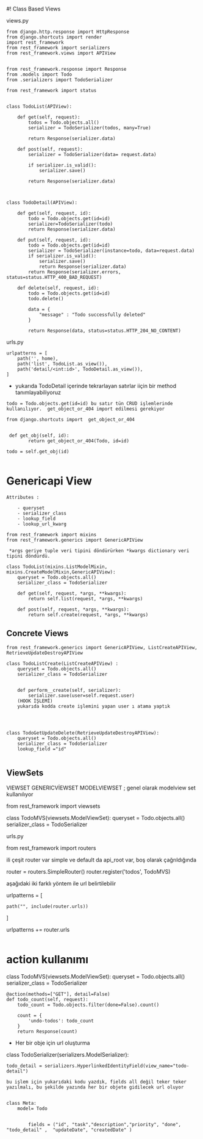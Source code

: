 #! Class Based Views

views.py

```
from django.http.response import HttpResponse
from django.shortcuts import render
import rest_framework
from rest_framework import serializers
from rest_framework.views import APIView


from rest_framework.response import Response
from .models import Todo
from .serializers import TodoSerializer

from rest_framework import status


class TodoList(APIView):

    def get(self, request):
        todos = Todo.objects.all()
        serializer = TodoSerializer(todos, many=True)

        return Response(serializer.data)

    def post(self, request):
        serializer = TodoSerializer(data= request.data)

        if serializer.is_valid():
            serializer.save()

        return Response(serializer.data)  



class TodoDetail(APIView):
    
    def get(self, request, id):
        todo = Todo.objects.get(id=id)
        serializer=TodoSerializer(todo)
        return Response(serializer.data)

    def put(self, request, id):
        todo = Todo.objects.get(id=id)    
        serializer = TodoSerializer(instance=todo, data=request.data)
        if serializer.is_valid():
            serializer.save()
            return Response(serializer.data)       
        return Response(serializer.errors, status=status.HTTP_400_BAD_REQUEST)

    def delete(self, request, id):
        todo = Todo.objects.get(id=id) 
        todo.delete()

        data = {
            "message" : "Todo successfully deleted"
        } 

        return Response(data, status=status.HTTP_204_NO_CONTENT)

```
urls.py 

```
urlpatterns = [
    path('', home),
    path('list', TodoList.as_view()),
    path('detail/<int:id>', TodoDetail.as_view()),
]

```

* yukarıda TodoDetail içerinde tekrarlayan satırlar iiçin bir method tanımlayabiliyoruz

```
todo = Todo.objects.get(id=id) bu satır tün CRUD işlemlerinde kullanılıyor.  get_object_or_404 import edilmesi gerekiyor
 
from django.shortcuts import  get_object_or_404


 def get_obj(self, id):
        return get_object_or_404(Todo, id=id)

todo = self.get_obj(id)


```

# Genericapi View 

```
Attributes :

    - queryset
    - serializer_class
    - lookup_field
    - lookup_url_kwarg

```    
```
from rest_framework import mixins
from rest_framework.generics import GenericAPIView

 *args geriye tuple veri tipini döndürürken *kwargs dictionary veri tipini döndürdü.

class TodoList(mixins.ListModelMixin, mixins.CreateModelMixin,GenericAPIView):
    queryset = Todo.objects.all()
    serializer_class = TodoSerializer

    def get(self, request, *args, **kwargs):
        return self.list(request, *args, **kwargs)

    def post(self, request, *args, **kwargs):
        return self.create(request, *args, **kwargs) 

```



## Concrete Views 


```
from rest_framework.generics import GenericAPIView, ListCreateAPIView, RetrieveUpdateDestroyAPIView

class TodoListCreate(ListCreateAPIView) :
    queryset = Todo.objects.all()
    serializer_class = TodoSerializer
    

    def perform__create(self, serializer):
        serializer.save(user=self.request.user)
    (HOOK İŞLEMİ)
    yukarıda kodda create işlemini yapan user ı atama yaptık




class TodoGetUpdateDelete(RetrieveUpdateDestroyAPIView):
    queryset = Todo.objects.all()
    serializer_class = TodoSerializer
    lookup_field ="id"  


```

## ViewSets       

 VIEWSET 
 GENERICVİEWSET
 MODELVIEWSET  ; genel olarak modelview set kullanılıyor 


 from rest_framework import  viewsets


class TodoMVS(viewsets.ModelViewSet):
    queryset = Todo.objects.all()
    serializer_class = TodoSerializer


urls.py

from rest_framework import routers

ili çeşit router var simple ve 
default da api_root var, boş olarak çağrıldığında


<!-- router = routers.DefaultRouter() -->
router = routers.SimpleRouter()
router.register('todos', TodoMVS)

aşağıdaki iki farklı yöntem ile url belirtilebilir

urlpatterns = [
   
    path("", include(router.urls))
]

urlpatterns += router.urls


```

```
#  action kullanımı


class TodoMVS(viewsets.ModelViewSet):
    queryset = Todo.objects.all()
    serializer_class = TodoSerializer

    @action(methods=["GET"], detail=False)
    def todo_count(self, request):
        todo_count = Todo.objects.filter(done=False).count()
        
        count = {
            'undo-todos': todo_count
        }
        return Response(count)
        
*  Her bir obje için url oluşturma

class TodoSerializer(serializers.ModelSerializer):

    todo_detail = serializers.HyperlinkedIdentityField(view_name="todo-detail")

    bu işlem için yukarıdaki kodu yazdık, fields all değil teker teker yazılmalı, bu şekilde yazında her bir objete gidilecek url oluyor


    class Meta:
        model= Todo
        

```        
        
        fields = ("id", "task","description","priority", "done", "todo_detail" ,  "updateDate", "createdDate" )  
